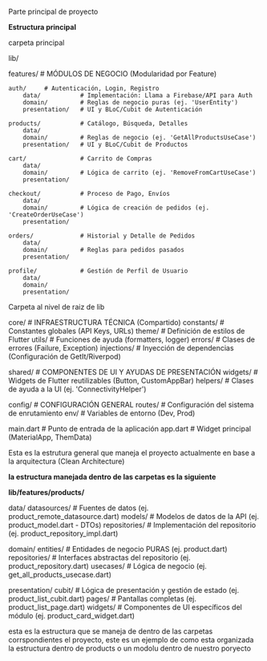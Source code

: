 Parte principal de proyecto 

**Estructura principal**

carpeta principal

lib/

features/ # MÓDULOS DE NEGOCIO (Modularidad por Feature)
    
    auth/     # Autenticación, Login, Registro
        data/           # Implementación: Llama a Firebase/API para Auth
        domain/         # Reglas de negocio puras (ej. 'UserEntity')
        presentation/   # UI y BLoC/Cubit de Autenticación

    products/           # Catálogo, Búsqueda, Detalles
        data/
        domain/         # Reglas de negocio (ej. 'GetAllProductsUseCase')
        presentation/   # UI y BLoC/Cubit de Productos
    
    cart/               # Carrito de Compras
        data/
        domain/         # Lógica de carrito (ej. 'RemoveFromCartUseCase')
        presentation/

    checkout/           # Proceso de Pago, Envíos
        data/
        domain/         # Lógica de creación de pedidos (ej. 'CreateOrderUseCase')
        presentation/

    orders/             # Historial y Detalle de Pedidos
        data/
        domain/         # Reglas para pedidos pasados
        presentation/

    profile/            # Gestión de Perfil de Usuario
        data/
        domain/
        presentation/

Carpeta al nivel de raiz de lib

core/                   # INFRAESTRUCTURA TÉCNICA (Compartido)
    constants/          # Constantes globales (API Keys, URLs)
    theme/              # Definición de estilos de Flutter
    utils/              # Funciones de ayuda (formatters, logger)
    errors/             # Clases de errores (Failure, Exception)
    injections/         # Inyección de dependencias (Configuración de GetIt/Riverpod)

shared/                 # COMPONENTES DE UI Y AYUDAS DE PRESENTACIÓN
    widgets/            # Widgets de Flutter reutilizables (Button, CustomAppBar)
    helpers/            # Clases de ayuda a la UI (ej. 'ConnectivityHelper')

config/                 # CONFIGURACIÓN GENERAL
    routes/             # Configuración del sistema de enrutamiento
    env/                # Variables de entorno (Dev, Prod)

main.dart               # Punto de entrada de la aplicación
app.dart                # Widget principal (MaterialApp, ThemData)

Esta es la estrutura general que maneja el proyecto actualmente en base a la arquitectura  (Clean Architecture) 

**la estructura manejada dentro de las carpetas es la siguiente** 

**lib/features/products/**

data/
    datasources/        # Fuentes de datos (ej. product_remote_datasource.dart)
    models/             # Modelos de datos de la API (ej. product_model.dart - DTOs)
    repositories/       # Implementación del repositorio (ej. product_repository_impl.dart)

domain/
    entities/           # Entidades de negocio PURAS (ej. product.dart)
    repositories/       # Interfaces abstractas del repositorio (ej. product_repository.dart)
    usecases/           # Lógica de negocio (ej. get_all_products_usecase.dart)

presentation/
    cubit/              # Lógica de presentación y gestión de estado (ej. product_list_cubit.dart)
    pages/              # Pantallas completas (ej. product_list_page.dart)
    widgets/            # Componentes de UI específicos del módulo (ej. product_card_widget.dart)

esta es la estructura que se maneja de dentro de las carpetas corrspondientes el proyecto, este es un ejemplo de como esta organizada la estructura dentro de products o un modolu dentro de nuestro poryecto